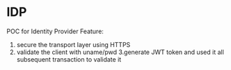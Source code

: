 # IDP
POC for Identity Provider
Feature:
1. secure the transport layer using HTTPS
2. validate the client with uname/pwd
3.generate JWT token and used it all subsequent transaction to validate it
